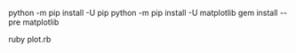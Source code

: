 python -m pip install -U pip
python -m pip install -U matplotlib
gem install --pre matplotlib

ruby plot.rb
